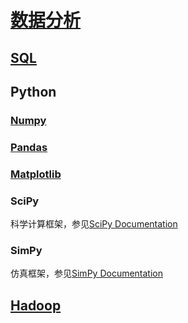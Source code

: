 <link rel="stylesheet" href="https://zhmhbest.gitee.io/hellomathematics/style/index.css">

# [数据分析](https://github.com/zhmhbest/HelloDataAnalysis)

## [SQL](https://zhmhbest.github.io/HelloSQLDB/notes/index.html)

## Python

### [Numpy](python/numpy.html)

### [Pandas](python/pandas.html)

### [Matplotlib](python/matplotlib.html)

### SciPy

科学计算框架，参见[SciPy Documentation](https://docs.scipy.org/doc/scipy/reference/)

### SimPy

仿真框架，参见[SimPy Documentation](https://simpy.readthedocs.io/en/latest/)

## [Hadoop](hadoop/index.html)
